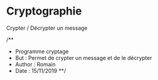 # Cryptographie
Crypter / Décrypter un message

/**
* Programme cryptage
* But : Permet de crypter un message et de le décrypter
* Author : Romain
* Date : 15/11/2019
**/
